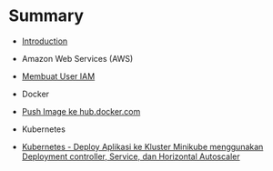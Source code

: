 # Summary

* [Introduction](README.md)

* Amazon Web Services (AWS)
* [Membuat User IAM](aws-membuat-user-iam.md)

* Docker
* [Push Image ke hub.docker.com](docker-push-image-ke-hub.md)

* Kubernetes
* [Kubernetes - Deploy Aplikasi ke Kluster Minikube menggunakan Deployment controller, Service, dan Horizontal Autoscaler](kubernetes-minikube-deployment-service-horizontal-autoscale.md)
